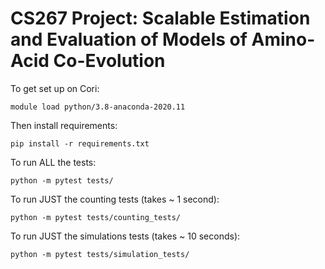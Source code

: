 # CS267 Project: Scalable Estimation and Evaluation of Models of Amino-Acid Co-Evolution

To get set up on Cori:
```
module load python/3.8-anaconda-2020.11
```

Then install requirements:
```
pip install -r requirements.txt
```

To run ALL the tests:
```
python -m pytest tests/
```

To run JUST the counting tests (takes ~ 1 second):
```
python -m pytest tests/counting_tests/
```

To run JUST the simulations tests (takes ~ 10 seconds):
```
python -m pytest tests/simulation_tests/
```
